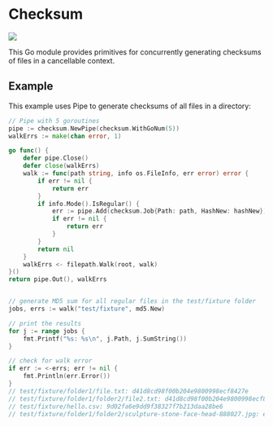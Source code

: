 # Checksum  

[![](https://godoc.org/github.com/srerickson/checksum?status.svg)](https://godoc.org/github.com/srerickson/checksum)

This Go module provides primitives for concurrently generating checksums of files in a cancellable context.

## Example

This example uses Pipe to generate checksums of all files in a directory:

```go
// Pipe with 5 goroutines
pipe := checksum.NewPipe(checksum.WithGoNum(5))
walkErrs := make(chan error, 1)

go func() {
    defer pipe.Close()
    defer close(walkErrs)
    walk := func(path string, info os.FileInfo, err error) error {
        if err != nil {
            return err
        }
        if info.Mode().IsRegular() {
            err := pipe.Add(checksum.Job{Path: path, HashNew: hashNew})
            if err != nil {
                return err
            }
        }
        return nil
    }
    walkErrs <- filepath.Walk(root, walk)
}()
return pipe.Out(), walkErrs


// generate MD5 sum for all regular files in the test/fixture folder
jobs, errs := walk("test/fixture", md5.New)

// print the results
for j := range jobs {
    fmt.Printf("%s: %s\n", j.Path, j.SumString())
}

// check for walk error
if err := <-errs; err != nil {
    fmt.Println(err.Error())
}
// test/fixture/folder1/file.txt: d41d8cd98f00b204e9800998ecf8427e
// test/fixture/folder1/folder2/file2.txt: d41d8cd98f00b204e9800998ecf8427e
// test/fixture/hello.csv: 9d02fa6e9dd9f38327f7b213daa28be6
// test/fixture/folder1/folder2/sculpture-stone-face-head-888027.jpg: e8c078f0e4ad79b16fcb618a3790c2df

```